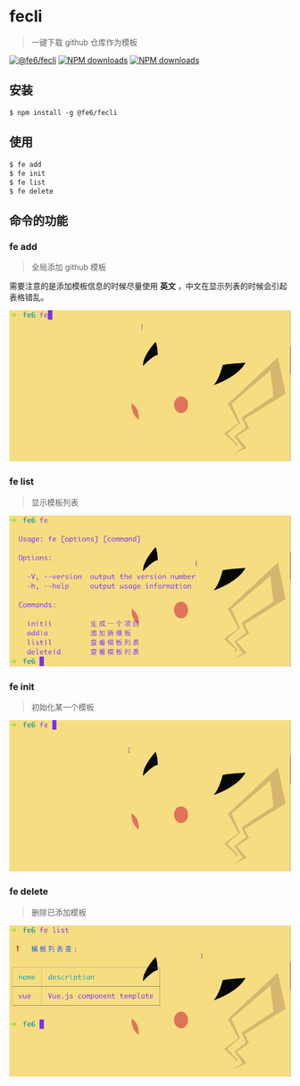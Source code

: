 # fecli

> 一键下载 github 仓库作为模板

[![@fe6/fecli](https://img.shields.io/npm/v/@fe6/fecli.svg?style=flat-square)](https://www.npmjs.org/package/@fe6/fecli)
[![NPM downloads](http://img.shields.io/npm/dm/@fe6/fecli.svg?style=flat-square)](https://npmjs.org/package/@fe6/fecli)
[![NPM downloads](https://img.shields.io/npm/dt/@fe6/fecli.svg?style=flat-square)](https://npmjs.org/package/@fe6/fecli)

## 安装

```
$ npm install -g @fe6/fecli
```

## 使用

```
$ fe add
$ fe init
$ fe list
$ fe delete
```

## 命令的功能

### fe add

> 全局添加 github 模板

需要注意的是添加模板信息的时候尽量使用 **英文** ，中文在显示列表的时候会引起表格错乱。

![fe add 例子](./public/add.gif)

### fe list

> 显示模板列表

![fe list 例子](./public/list.gif)

### fe init

> 初始化某一个模板

![fe init 例子](./public/init.gif)

### fe delete

> 删除已添加模板

![fe delete 例子](./public/delete.gif)
